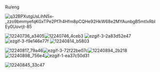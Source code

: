 Ru/eng

![q32BPXutgUsLihN5x-_zzo9bmmyefqKGxTPe2Pf7r4Hfm8pCQHe92HkW68e2MYAunbgB5mtIxRbIEy0Uovrjt-85](https://github.com/user-attachments/assets/5b0874b4-8885-4185-9ffc-ed6a82bf5134)


![12240736_a3405](https://github.com/user-attachments/assets/50c7cdb2-9387-4fe1-a816-cfe5b61323ab)![12240746_4ceb3](https://github.com/user-attachments/assets/728f4ba6-4848-4382-bc00-4d40e2dda14c)
![ezgif-3-2a83d52e47](https://github.com/user-attachments/assets/28f5f381-c94a-434e-aff9-a11fba596d8f)![ezgif-3-f9e146e77f](https://github.com/user-attachments/assets/49595e8b-6862-4851-9ab8-d5890aad07a5)
![12240814_b5803](https://github.com/user-attachments/assets/8783c574-421b-481b-9e27-9cc13122ac20)

![12240817_79a46](https://github.com/user-attachments/assets/9dbaafe6-bd7f-4c90-a25d-9a128fa5fe3e)![ezgif-3-72f22be07c](https://github.com/user-attachments/assets/b0b05afd-e442-4d07-bd86-e7c53b055bcb)![12240894_2b218](https://github.com/user-attachments/assets/79a81924-e23a-4bce-b9dd-4574aabfa490)![12240898_756e4](https://github.com/user-attachments/assets/50395e7f-5a09-4ad0-a0c6-c697a67b5239)![ezgif-1-ea37c50d31](https://github.com/user-attachments/assets/950faca0-955b-446b-a38a-4d533700f6be)





![12240845_33c47](https://github.com/user-attachments/assets/76fda4df-9722-4c38-9f83-d2cc1a5762c8)









<!---
SemaSour/SemaSour is a ✨ special ✨ repository because its `README.md` (this file) appears on your GitHub profile.
You can click the Preview link to take a look at your changes.
--->
